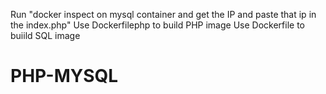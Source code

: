 Run "docker inspect on mysql container and get the IP and paste that ip in the index.php"
Use Dockerfilephp to build PHP image
Use Dockerfile to buiild SQL image
# PHP-MYSQL
